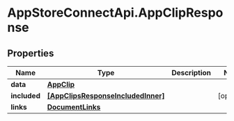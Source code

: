 # AppStoreConnectApi.AppClipResponse

## Properties

Name | Type | Description | Notes
------------ | ------------- | ------------- | -------------
**data** | [**AppClip**](AppClip.md) |  | 
**included** | [**[AppClipsResponseIncludedInner]**](AppClipsResponseIncludedInner.md) |  | [optional] 
**links** | [**DocumentLinks**](DocumentLinks.md) |  | 


